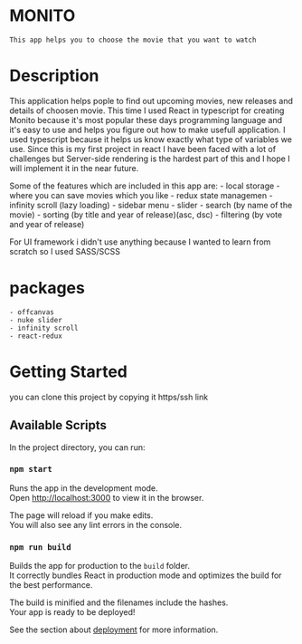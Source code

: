 # MONITO 
    This app helps you to choose the movie that you want to watch

# Description
This application helps pople to find out upcoming movies, new releases and details of choosen movie. 
This time I used React in typescript for creating Monito because it's most popular these days programming language and it's easy to use and helps you figure out how to make usefull application. 
I used typescript because it helps us know exactly what type of variables we use.
Since this is my first project in react I have been faced with a lot of challenges but Server-side rendering is the hardest part of this and I hope I will implement it in the near future.

Some of the features which are included in this app are: 
    - local storage  - where you can save movies which you like
    - redux state managemen
    - infinity scroll (lazy loading)
    - sidebar menu 
    - slider 
    - search (by name of the movie)
    - sorting (by title and year of release)(asc, dsc)
    - filtering (by vote and year of release)
 
 For UI framework i didn't use anything because I wanted to learn from scratch so I used SASS/SCSS
 
 # packages 
 
    - offcanvas
    - nuke slider
    - infinity scroll
    - react-redux
    

# Getting Started

 you can clone this project by copying it https/ssh link 

## Available Scripts

In the project directory, you can run:

### `npm start`

Runs the app in the development mode.\
Open [http://localhost:3000](http://localhost:3000) to view it in the browser.

The page will reload if you make edits.\
You will also see any lint errors in the console.

### `npm run build`

Builds the app for production to the `build` folder.\
It correctly bundles React in production mode and optimizes the build for the best performance.

The build is minified and the filenames include the hashes.\
Your app is ready to be deployed!

See the section about [deployment](https://facebook.github.io/create-react-app/docs/deployment) for more information.


